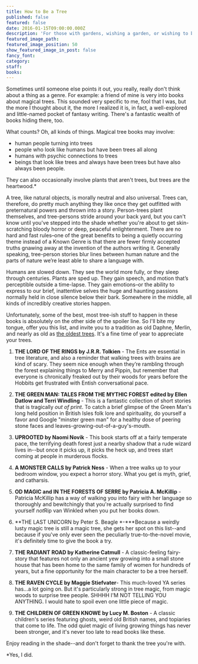 ```yaml
---
title: How to Be a Tree
published: false
featured: false
date: 2016-01-15T09:00:00.000Z
description: 'For those with gardens, wishing a garden, or wishing to be a garden, a few books and magic trees.'
featured_image_path:
featured_image_position: 50
show_featured_image_in_post: false
fancy_font:
category:
staff:
books:
---
```



Sometimes until someone else points it out, you really, really don't think about a thing as a genre. For example: a friend of mine is very into books about magical trees. This sounded very specific to me, fool that I was, but the more I thought about it, the more I realized it is, in fact, a well-explored and little-named pocket of fantasy writing. There's a fantastic wealth of books hiding there, too.

What counts? Oh, all kinds of things. Magical tree books may involve:

* human people turning into trees
* people who look like humans but have been trees all along
* humans with psychic connections to trees
* beings that look like trees and always have been trees but have also always been people.


They can also occasionally involve plants that aren't trees, but trees are the heartwood.\*

A tree, like natural objects, is morally neutral and also universal. Trees can, therefore, do pretty much anything they like once they get outfitted with preternatural powers and thrown into a story. Person-trees plant themselves, and tree-persons stride around your back yard, but you can't know until you've stepped into the shade whether you're about to get skin-scratching bloody horror or deep, peaceful enlightenment. There are no hard and fast rules–one of the great benefits to being a quietly occurring theme instead of a Known Genre is that there are fewer firmly accepted truths gnawing away at the invention of the authors writing it. Generally speaking, tree-person stories blur lines between human nature and the parts of nature we’re least able to share a language with.

Humans are slowed down. They see the world more fully, or they sleep through centuries. Plants are sped up. They gain speech, and motion that’s perceptible outside a time-lapse. They gain emotions–or the ability to express to our brief, inattentive selves the huge and haunting passions normally held in close silence below their bark. Somewhere in the middle, all kinds of incredibly creative stories happen.

Unfortunately, some of the best, most tree-ish stuff to happen in these books is absolutely on the other side of the spoiler line. So I'll bite my tongue, offer you this list, and invite you to a tradition as old Daphne, Merlin, and nearly as old as [the oldest trees](http://mentalfloss.com/article/29879/6-oldest-trees-world). It's a fine time of year to appreciate your trees.

1. **THE LORD OF THE RINGS by J.R.R. Tolkien** - The Ents are essential in tree literature, and also a reminder that walking trees with brains are kind of scary. They seem nice enough when they’re rambling through the forest explaining things to Merry and Pippin, but remember that everyone is chronically freaked out by their woods for years before the Hobbits get frustrated with Entish conversational pace.

2. **THE GREEN MAN: TALES FROM THE MYTHIC FOREST edited by Ellen Datlow and Terri Windling** - This is a fantastic collection of short stories that is tragically *out of print*. To catch a brief glimpse of the Green Man's long held position in British Isles folk lore and spirituality, do yourself a favor and Google "minster green man" for a healthy dose of peering stone faces and leaves-growing-out-of-a-guy's-mouth.

3. **UPROOTED by Naomi Novik** - This book starts off at a fairly temperate pace, the terrifying death forest just a nearby shadow that a rude wizard lives in--but once it picks up, it picks the heck up, and trees start coming at people in murderous flocks.

4. **A MONSTER CALLS by Patrick Ness** - When a tree walks up to your bedroom window, you expect a horror story. What you get is myth, grief, and catharsis.

5. **OD MAGIC and IN THE FORESTS OF SERRE by Patricia A. McKillip** - Patricia McKillip has a way of walking you into fairy with her language so thoroughly and bewitchingly that you're actually surprised to find yourself *not*Rip van Winkled when you put her books down.

6. **THE LAST UNICORN by Peter S. Beagle *-***Because a weirdly lusty magic tree is still a magic tree, she gets her spot on this list--and because if you've only ever seen the peculiarly true-to-the-novel movie, it's definitely time to give the book a try.

7. **THE RADIANT ROAD by Katherine Catmull** - A classic-feeling fairy-story that features not only an ancient yew growing into a small stone house that has been home to the same family of women for hundreds of years, but a fine opportunity for the main character to be a tree herself.

8. **THE RAVEN CYCLE by Maggie Stiefvater**- This much-loved YA series has...a lot going on. But it's particularly strong in tree magic, from magic woods to surprise tree people. SHHHH I'M NOT TELLING YOU ANYTHING. I would hate to spoil even one little piece of magic.

9. **THE CHILDREN OF GREEN KNOWE by Lucy M. Boston** - A classic children's series featuring ghosts, weird old British names, and topiaries that come to life. The odd quiet magic of living growing things has never been stronger, and it's never too late to read books like these.

Enjoy reading in the shade--and don't forget to thank the tree you're with.

\*Yes, I did.